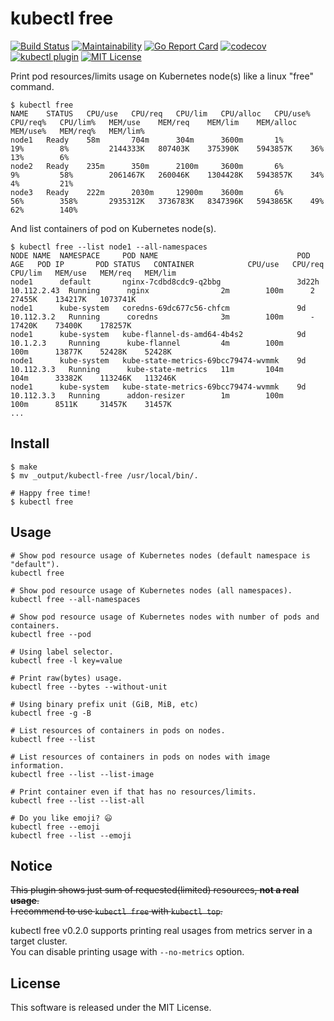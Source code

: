 # kubectl free

[![Build Status](https://travis-ci.org/makocchi-git/kubectl-free.svg?branch=master)](https://travis-ci.org/makocchi-git/kubectl-free)
[![Maintainability](https://api.codeclimate.com/v1/badges/b92591d00becc95b11ca/maintainability)](https://codeclimate.com/github/makocchi-git/kubectl-free/maintainability)
[![Go Report Card](https://goreportcard.com/badge/github.com/makocchi-git/kubectl-free)](https://goreportcard.com/report/github.com/makocchi-git/kubectl-free)
[![codecov](https://codecov.io/gh/makocchi-git/kubectl-free/branch/master/graph/badge.svg)](https://codecov.io/gh/makocchi-git/kubectl-free)
[![kubectl plugin](https://img.shields.io/badge/kubectl-plugin-blue.svg)](https://github.com/topics/kubectl-plugin)
[![MIT License](http://img.shields.io/badge/license-MIT-blue.svg?style=flat)](LICENSE)

Print pod resources/limits usage on Kubernetes node(s) like a linux "free" command.  

```shell
$ kubectl free
NAME    STATUS   CPU/use   CPU/req   CPU/lim   CPU/alloc   CPU/use%   CPU/req%   CPU/lim%   MEM/use    MEM/req    MEM/lim    MEM/alloc   MEM/use%   MEM/req%   MEM/lim%
node1   Ready    58m       704m      304m      3600m       1%         19%        8%         2144333K   807403K    375390K    5943857K    36%        13%        6%
node2   Ready    235m      350m      2100m     3600m       6%         9%         58%        2061467K   260046K    1304428K   5943857K    34%        4%         21%
node3   Ready    222m      2030m     12900m    3600m       6%         56%        358%       2935312K   3736783K   8347396K   5943865K    49%        62%        140%
```

And list containers of pod on Kubernetes node(s).

```shell
$ kubectl free --list node1 --all-namespaces
NODE NAME  NAMESPACE     POD NAME                               POD AGE   POD IP       POD STATUS   CONTAINER            CPU/use   CPU/req   CPU/lim   MEM/use   MEM/req   MEM/lim
node1      default       nginx-7cdbd8cdc9-q2bbg                 3d22h     10.112.2.43  Running      nginx                2m        100m      2         27455K    134217K   1073741K
node1      kube-system   coredns-69dc677c56-chfcm               9d        10.112.3.2   Running      coredns              3m        100m      -         17420K    73400K    178257K
node1      kube-system   kube-flannel-ds-amd64-4b4s2            9d        10.1.2.3     Running      kube-flannel         4m        100m      100m      13877K    52428K    52428K
node1      kube-system   kube-state-metrics-69bcc79474-wvmmk    9d        10.112.3.3   Running      kube-state-metrics   11m       104m      104m      33382K    113246K   113246K
node1      kube-system   kube-state-metrics-69bcc79474-wvmmk    9d        10.112.3.3   Running      addon-resizer        1m        100m      100m      8511K     31457K    31457K
...
```

## Install

```shell
$ make
$ mv _output/kubectl-free /usr/local/bin/.

# Happy free time!
$ kubectl free
```

## Usage

```shell
# Show pod resource usage of Kubernetes nodes (default namespace is "default").
kubectl free

# Show pod resource usage of Kubernetes nodes (all namespaces).
kubectl free --all-namespaces

# Show pod resource usage of Kubernetes nodes with number of pods and containers.
kubectl free --pod

# Using label selector.
kubectl free -l key=value

# Print raw(bytes) usage.
kubectl free --bytes --without-unit

# Using binary prefix unit (GiB, MiB, etc)
kubectl free -g -B

# List resources of containers in pods on nodes.
kubectl free --list

# List resources of containers in pods on nodes with image information.
kubectl free --list --list-image

# Print container even if that has no resources/limits.
kubectl free --list --list-all

# Do you like emoji? 😃
kubectl free --emoji
kubectl free --list --emoji
```

## Notice

~~This plugin shows just sum of requested(limited) resources, **not a real usage**.  
I recommend to use `kubectl free` with `kubectl top`.~~

kubectl free v0.2.0 supports printing real usages from metrics server in a target cluster.  
You can disable printing usage with `--no-metrics` option.

## License

This software is released under the MIT License.
